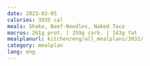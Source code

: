 ```yaml
---
date: 2023-03-05
calories: 3935 cal
meals: Shake, Beef-Noodles, Naked Taco
macros: 261g prot. | 359g carb. | 143g fat
mealplanurl: kitchen/eng/all_mealplans/3932/
category: mealplan
lang: eng
---
```



